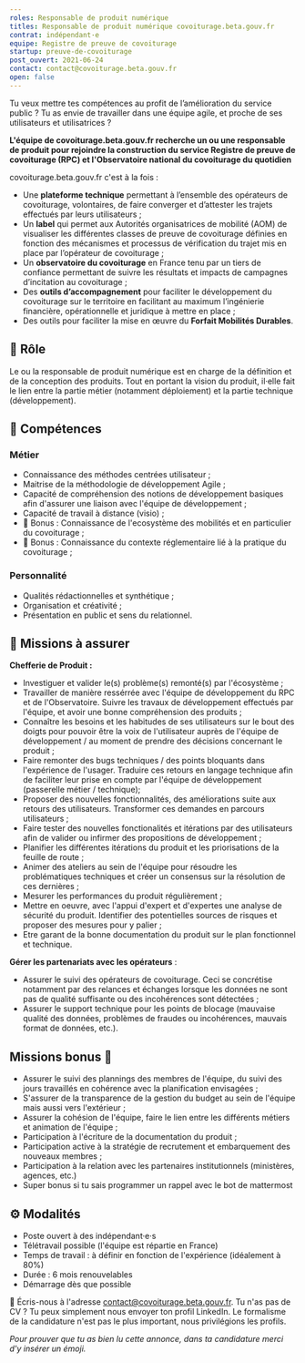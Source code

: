 ```yaml
---
roles: Responsable de produit numérique
titles: Responsable de produit numérique covoiturage.beta.gouv.fr
contrat: indépendant·e
equipe: Registre de preuve de covoiturage
startup: preuve-de-covoiturage
post_ouvert: 2021-06-24
contact: contact@covoiturage.beta.gouv.fr
open: false
---
```


Tu veux mettre tes compétences au profit de l’amélioration du service public ? Tu as envie de travailler dans une équipe agile, et proche de ses utilisateurs et utilisatrices ? 

**L'équipe de covoiturage.beta.gouv.fr recherche un ou une responsable de produit pour rejoindre la construction du service Registre de preuve de covoiturage (RPC) et l'Observatoire national du covoiturage du quotidien**


covoiturage.beta.gouv.fr c'est à la fois : 
* Une **plateforme technique** permettant à l’ensemble des opérateurs de covoiturage, volontaires, de faire converger et d’attester les trajets effectués par leurs utilisateurs ; 
* Un **label** qui permet aux Autorités organisatrices de mobilité (AOM) de visualiser les différentes classes de preuve de covoiturage définies en fonction des mécanismes et processus de vérification du trajet mis en place par l’opérateur de covoiturage ; 
* Un **observatoire du covoiturage** en France tenu par un tiers de confiance permettant de suivre les résultats et impacts de campagnes d’incitation au covoiturage ;
* Des **outils d’accompagnement** pour faciliter le développement du covoiturage sur le territoire en facilitant au maximum l’ingénierie financière, opérationnelle et juridique à mettre en place ; 
* Des outils pour faciliter la mise en œuvre du **Forfait Mobilités Durables**.

## 📑 Rôle

Le ou la responsable de produit numérique est en charge de la définition et de la conception des produits. Tout en portant la vision du produit, il·elle fait le lien entre la partie métier (notamment déploiement) et la partie technique (développement).

## 🤞 Compétences
### Métier
- Connaissance des méthodes centrées utilisateur ;  
- Maitrise de la méthodologie de développement Agile ;
- Capacité de compréhension des notions de développement basiques afin d'assurer une liaison avec l'équipe de développement ;
- Capacité de travail à distance (visio) ;
- 🎁 Bonus : Connaissance de l'ecosystème des mobilités et en particulier du covoiturage ;
- 🎁 Bonus : Connaissance du contexte réglementaire lié à la pratique du covoiturage ; 
### Personnalité
- Qualités rédactionnelles et synthétique ;
- Organisation et créativité ;
- Présentation en public et sens du relationnel.

## 💼 Missions à assurer

**Chefferie de Produit :**
- Investiguer et valider le(s) problème(s) remonté(s) par l'écosystème ;
- Travailler de manière ressérrée avec l'équipe de développement du RPC et de l'Observatoire. Suivre les travaux de développement effectués par l'équipe, et avoir une bonne compréhension des produits ;
- Connaître les besoins et les habitudes de ses utilisateurs sur le bout des doigts pour pouvoir être la voix de l'utilisateur auprès de l'équipe de développement / au moment de prendre des décisions concernant le produit ;
- Faire remonter des bugs techniques / des points bloquants dans l'expérience de l'usager. Traduire ces retours en langage technique afin de faciliter leur prise en compte par l'équipe de développement (passerelle métier / technique);
- Proposer des nouvelles fonctionnalités, des améliorations suite aux retours des utilisateurs. Transformer ces demandes en parcours utilisateurs ;
- Faire tester des nouvelles fonctionalités et itérations par des utilisateurs afin de valider ou infirmer des propositions de développement ; 
- Planifier les différentes itérations du produit et les priorisations de la feuille de route ;
- Animer des ateliers au sein de l'équipe pour résoudre les problématiques techniques et créer un consensus sur la résolution de ces dernières ;
- Mesurer les performances du produit régulièrement ;
- Mettre en oeuvre, avec l'appui d'expert et d'expertes une analyse de sécurité du produit. Identifier des potentielles sources de risques et proposer des mesures pour y palier ;
- Etre garant de la bonne documentation du produit sur le plan fonctionnel et technique. 

**Gérer les partenariats avec les opérateurs** :
- Assurer le suivi des opérateurs de covoiturage. Ceci se concrétise notamment par des relances et échanges lorsque les données ne sont pas de qualité suffisante ou des incohérences sont détectées ; 
- Assurer le support technique pour les points de blocage (mauvaise qualité des données, problèmes de fraudes ou incohérences, mauvais format de données, etc.). 
 
## Missions bonus 🎁
- Assurer le suivi des plannings des membres de l'équipe, du suivi des jours travaillés en cohérence avec la planification envisagées ;
- S'assurer de la transparence de la gestion du budget au sein de l'équipe mais aussi vers l'extérieur ;
- Assurer la cohésion de l'équipe, faire le lien entre les différents métiers et animation de l'équipe ;
- Participation à l'écriture de la documentation du produit ;
- Participation active à la stratégie de recrutement et embarquement des nouveaux membres ;
- Participation à la relation avec les partenaires institutionnels (ministères, agences, etc.)
- Super bonus si tu sais programmer un rappel avec le bot de mattermost

## ⚙️ Modalités

- Poste ouvert à des indépendant·e·s 
- Télétravail possible (l'équipe est répartie en France)
- Temps de travail : à définir en fonction de l'expérience (idéalement à 80%)
- Durée : 6 mois renouvelables
- Démarrage dès que possible


💌 Écris-nous à l'adresse contact@covoiturage.beta.gouv.fr. 
Tu n'as pas de CV ? Tu peux simplement nous envoyer ton profil LinkedIn. Le formalisme de la candidature n'est pas le plus important, nous privilégions les profils. 

*Pour prouver que tu as bien lu cette annonce, dans ta candidature merci d'y insérer un émoji.*
